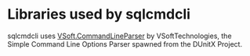 # Libraries used by sqlcmdcli

sqlcmdcli uses [VSoft.CommandLineParser](https://github.com/VSoftTechnologies/VSoft.CommandLineParser) by VSoftTechnologies, the Simple Command Line Options Parser spawned from the DUnitX Project.